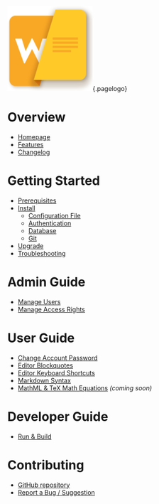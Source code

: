 <!-- TITLE: Wiki.js -->
<!-- SUBTITLE: Documentation on installing, managing and using Wiki.js -->
![Wiki](/uploads/page-icons/wiki.png "Wiki"){.pagelogo}
# Overview
- [Homepage](https://wiki.requarks.io/)
- [Features](https://wiki.requarks.io/#features)
- [Changelog](https://github.com/Requarks/wiki/blob/master/CHANGELOG.md)

# Getting Started
- [Prerequisites](/wiki/prerequisites)
- [Install](/wiki/install)
	- [Configuration File](/wiki/install/configuration)
	- [Authentication](/wiki/install/authentication)
	- [Database](/wiki/install/database)
	- [Git](/wiki/install/git)
- [Upgrade](/wiki/upgrade)
- [Troubleshooting](/wiki/troubleshooting)

# Admin Guide
- [Manage Users](/wiki/admin-guide/manage-users)
- [Manage Access Rights](/wiki/admin-guide/manage-access-rights)
# User Guide
- [Change Account Password](/wiki/user-guide/change-password)
- [Editor Blockquotes](/wiki/user-guide/blockquotes)
- [Editor Keyboard Shortcuts](/wiki/user-guide/keyboard-shortcuts)
- [Markdown Syntax](/wiki/user-guide/markdown-syntax)
- [MathML & TeX Math Equations](/wiki/user-guide/math) *(coming soon)*

# Developer Guide
- [Run & Build](/wiki/dev-guide)
# Contributing
- [GitHub repository](https://github.com/Requarks/wiki)
- [Report a Bug / Suggestion](https://github.com/Requarks/wiki/issues)